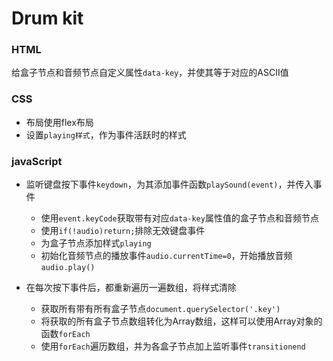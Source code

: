 # Drum kit

### HTML

给盒子节点和音频节点自定义属性`data-key`，并使其等于对应的ASCII值

### CSS

* 布局使用flex布局
* 设置`playing样式`，作为事件活跃时的样式

### javaScript

* 监听键盘按下事件`keydown`，为其添加事件函数`playSound(event)`，并传入事件
  * 使用`event.keyCode`获取带有对应`data-key`属性值的盒子节点和音频节点
  * 使用`if(!audio)return;`排除无效键盘事件
  * 为盒子节点添加样式`playing`
  * 初始化音频节点的播放事件`audio.currentTime=0`，开始播放音频`audio.play()`

* 在每次按下事件后，都重新遍历一遍数组，将样式清除
  * 获取所有带有所有盒子节点`document.querySelector('.key')`
  * 将获取的所有盒子节点数组转化为Array数组，这样可以使用Array对象的函数`forEach`
  * 使用`forEach`遍历数组，并为各盒子节点加上监听事件`transitionend`



